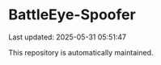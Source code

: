 # BattleEye-Spoofer

Last updated: 2025-05-31 05:51:47

This repository is automatically maintained.
